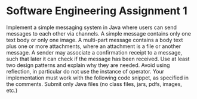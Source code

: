 # Software Engineering Assignment 1

Implement a simple messaging system in Java where users can send messages to each other via
channels. A simple message contains only one text body or only one image. A multi-part message
contains a body text plus one or more attachments, where an attachment is a file or another
message. A sender may associate a confirmation receipt to a message, such that later it can check
if the message has been received. Use at least two design patterns and explain why they are
needed. Avoid using reflection, in particular do not use the instance of operator. Your
implementation must work with the following code snippet, as specified in the comments. Submit
only Java files (no class files, jars, pdfs, images, etc.)
